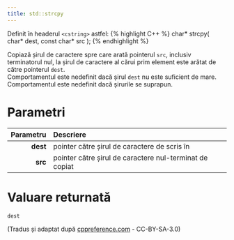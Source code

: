 ```yaml
---
title: std::strcpy
---
```


Definit în headerul `<cstring>` astfel:
{% highlight C++ %}
char* strcpy( char* dest, const char* src );
{% endhighlight %}

Copiază șirul de caractere spre care arată pointerul `src`, inclusiv terminatorul nul, la șirul de caractere al cărui prim element este arătat de către pointerul `dest`. <br>
Comportamentul este nedefinit dacă șirul `dest` nu este suficient de mare. Comportamentul este nedefinit dacă șirurile se suprapun.

# Parametri

| Parametru | Descriere                                               |
| --------: | :------------------------------------------------------ |
|  **dest** | pointer către șirul de caractere de scris în            |
|   **src** | pointer către șirul de caractere nul-terminat de copiat |

# Valuare returnată

`dest`

(Tradus și adaptat după [cppreference.com](https://en.cppreference.com/w/cpp/string/byte/strcpy) - CC-BY-SA-3.0)

